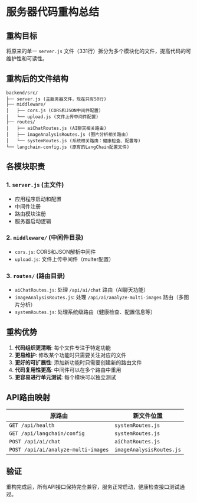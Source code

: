 # 服务器代码重构总结

## 重构目标
将原来的单一 `server.js` 文件（331行）拆分为多个模块化的文件，提高代码的可维护性和可读性。

## 重构后的文件结构

```
backend/src/
├── server.js (主服务器文件，现在只有50行)
├── middleware/
│   ├── cors.js (CORS和JSON中间件配置)
│   └── upload.js (文件上传中间件配置)
├── routes/
│   ├── aiChatRoutes.js (AI聊天相关路由)
│   ├── imageAnalysisRoutes.js (图片分析相关路由)
│   └── systemRoutes.js (系统相关路由：健康检查、配置等)
└── langchain-config.js (原有的LangChain配置文件)
```

## 各模块职责

### 1. `server.js` (主文件)
- 应用程序启动和配置
- 中间件注册
- 路由模块注册
- 服务器启动逻辑

### 2. `middleware/` (中间件目录)
- `cors.js`: CORS和JSON解析中间件
- `upload.js`: 文件上传中间件（multer配置）

### 3. `routes/` (路由目录)
- `aiChatRoutes.js`: 处理 `/api/ai/chat` 路由（AI聊天功能）
- `imageAnalysisRoutes.js`: 处理 `/api/ai/analyze-multi-images` 路由（多图片分析）
- `systemRoutes.js`: 处理系统级路由（健康检查、配置信息等）

## 重构优势

1. **代码组织更清晰**: 每个文件专注于特定功能
2. **更易维护**: 修改某个功能时只需要关注对应的文件
3. **更好的可扩展性**: 添加新功能时只需要创建新的路由文件
4. **代码复用性更高**: 中间件可以在多个路由中重用
5. **更容易进行单元测试**: 每个模块可以独立测试

## API路由映射

| 原路由 | 新文件位置 |
|--------|------------|
| `GET /api/health` | `systemRoutes.js` |
| `GET /api/langchain/config` | `systemRoutes.js` |
| `POST /api/ai/chat` | `aiChatRoutes.js` |
| `POST /api/ai/analyze-multi-images` | `imageAnalysisRoutes.js` |

## 验证
重构完成后，所有API接口保持完全兼容，服务正常启动，健康检查接口测试通过。
